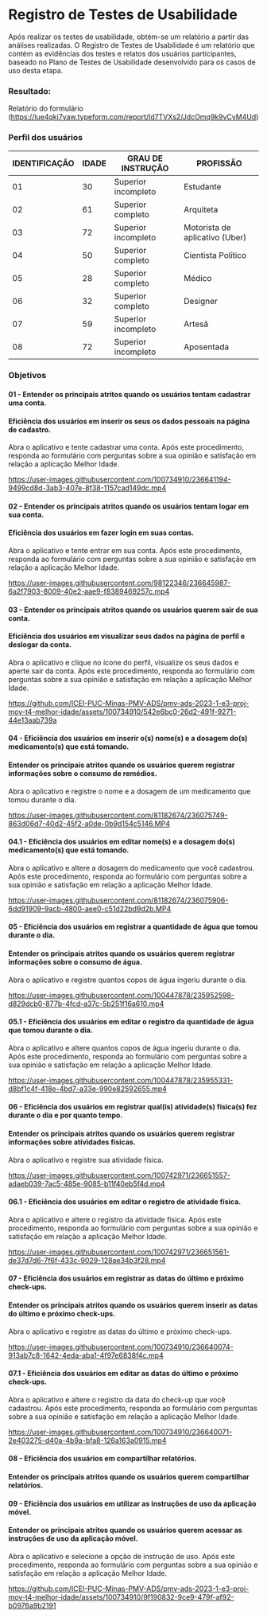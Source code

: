 # Registro de Testes de Usabilidade

Após realizar os testes de usabilidade, obtém-se um relatório a partir das análises realizadas. O Registro de Testes de Usabilidade é um relatório que contém as evidências dos testes e relatos dos usuários participantes, baseado no Plano de Testes de Usabilidade desenvolvido para os casos de uso desta etapa.

### Resultado:

Relatório do formulário 
(https://lue4qkj7yaw.typeform.com/report/ld7TVXs2/JdcOmq9k9vCyM4Ud)


<h3>Perfil dos usuários</h3>

|IDENTIFICAÇÃO | IDADE | GRAU DE INSTRUÇÃO     | PROFISSÃO                     |
|--------------|-------|-----------------------|-------------------------------|
| 01 |  30   |    Superior incompleto    |     Estudante            |
| 02 | 61 |  Superior completo     | Arquiteta |   
| 03 |  72  | Superior incompleto |  Motorista de aplicativo (Uber)   |
| 04 | 50   | Superior completo  |  Cientista Político     |
| 05| 28 | Superior completo   | Médico |
| 06 | 32  | Superior completo   | Designer |
| 07 | 59 | Superior incompleto   | Artesã |
| 08 | 72| Superior incompleto  |Aposentada |


<h3>Objetivos</h3>

<h4> 01 - Entender os principais atritos quando os usuários tentam cadastrar uma conta.</h4>

<h4> Eficiência dos usuários em inserir os seus os dados pessoais na página de cadastro.</h4>

Abra o aplicativo e tente cadastrar uma conta. Após este procedimento, responda ao formulário com perguntas sobre a sua opinião e satisfação em relação a aplicação Melhor Idade.

https://user-images.githubusercontent.com/100734910/236641194-9499cd8d-3ab3-407e-8f38-1157cad149dc.mp4


<h4> 02 - Entender os principais atritos quando os usuários tentam logar em sua conta.</h4>
<h4>Eficiência dos usuários em fazer login em suas contas.</h4>

Abra o aplicativo e tente entrar em sua conta. Após este procedimento, responda ao formulário com perguntas sobre a sua opinião e satisfação em relação a aplicação Melhor Idade.


https://user-images.githubusercontent.com/98122346/236645987-6a2f7903-8009-40e2-aae9-f8389469257c.mp4


<h4> 03 - Entender os principais atritos quando os usuários querem sair de sua conta.</h4>
<h4> Eficiência dos usuários em visualizar seus dados na página de perfil e deslogar da conta.</h4>

Abra o aplicativo e clique no ícone do perfil, visualize os seus dados e aperte sair da conta. Após este procedimento, responda ao formulário com perguntas sobre a sua opinião e satisfação em relação a aplicação Melhor Idade.

https://github.com/ICEI-PUC-Minas-PMV-ADS/pmv-ads-2023-1-e3-proj-mov-t4-melhor-idade/assets/100734910/542e6bc0-26d2-491f-9271-44e13aab739a

<h4> 04 - Eficiência dos usuários em inserir o(s) nome(s) e a dosagem do(s) medicamento(s) que está tomando.</h4>
<h4> Entender os principais atritos quando os usuários querem registrar informações sobre o consumo de remédios.</h4>

Abra o aplicativo e registre o nome e a dosagem de um medicamento que tomou durante o dia.

https://user-images.githubusercontent.com/81182674/236075749-863d06d7-40d2-45f2-a0de-0b9d154c5146.MP4

<h4> 04.1 - Eficiência dos usuários em editar nome(s) e a dosagem do(s) medicamento(s) que está tomando.</h4>

Abra o aplicativo e altere a dosagem do medicamento que você cadastrou. Após este procedimento, responda ao formulário com perguntas sobre a sua opinião e satisfação em relação a aplicação Melhor Idade.

https://user-images.githubusercontent.com/81182674/236075906-6dd91909-9acb-4800-aee0-c51d22bd9d2b.MP4

<h4> 05 - Eficiência dos usuários em registrar a quantidade de água que tomou durante o dia.</h4>
<h4> Entender os principais atritos quando os usuários querem registrar informações sobre o consumo de água.</h4>

Abra o aplicativo e registre quantos copos de água ingeriu durante o dia.

https://user-images.githubusercontent.com/100447878/235952598-d829dcb0-877b-4fcd-a37c-5b251f16a610.mp4

<h4> 05.1 - Eficiência dos usuários em editar o registro da quantidade de água que tomou durante o dia.</h4>

Abra o aplicativo e altere quantos copos de água ingeriu durante o dia. Após este procedimento, responda ao formulário com perguntas sobre a sua opinião e satisfação em relação a aplicação Melhor Idade.

https://user-images.githubusercontent.com/100447878/235955331-d8bf1c4f-418e-4bd7-a33e-990e82592655.mp4

<h4> 06 - Eficiência dos usuários em registrar qual(is) atividade(s) física(s) fez durante o dia e por quanto tempo.</h4>
<h4> Entender os principais atritos quando os usuários querem registrar informações sobre atividades físicas.</h4>

Abra o aplicativo e registre sua atividade física.

https://user-images.githubusercontent.com/100742971/236651557-adaeb039-7ac5-485e-9085-b11f40eb5f4d.mp4

<h4> 06.1 - Eficiência dos usuários em editar o registro de atividade física.</h4>

Abra o aplicativo e altere o registro da atividade física. Após este procedimento, responda ao formulário com perguntas sobre a sua opinião e satisfação em relação a aplicação Melhor Idade.

https://user-images.githubusercontent.com/100742971/236651561-de37d7d6-7f6f-433c-9029-128ae34b3f28.mp4


<h4> 07 - Eficiência dos usuários em registrar as datas do último e próximo check-ups.</h4>
<h4> Entender os principais atritos quando os usuários querem inserir as datas do último e próximo check-ups.</h4>

Abra o aplicativo e registre as datas do último e próximo check-ups.

https://user-images.githubusercontent.com/100734910/236640074-913ab7c8-1642-4eda-aba1-4f97e6838f4c.mp4


<h4> 07.1 - Eficiência dos usuários em editar as datas do último e próximo check-ups.</h4>

Abra o aplicativo e altere o registro da data do check-up que você cadastrou. Após este procedimento, responda ao formulário com perguntas sobre a sua opinião e satisfação em relação a aplicação Melhor Idade.

https://user-images.githubusercontent.com/100734910/236640071-2e403275-d40a-4b9a-bfa8-126a163a0915.mp4

<h4> 08 - Eficiência dos usuários em compartilhar relatórios.</h4>
<h4> Entender os principais atritos quando os usuários querem compartilhar relatórios.</h4>

<h4> 09 - Eficiência dos usuários em utilizar as instruções de uso da aplicação móvel.</h4>
<h4> Entender os principais atritos quando os usuários querem acessar as instruções de uso da aplicação móvel.</h4>

Abra o aplicativo e selecione a opção de instrução de uso. Após este procedimento, responda ao formulário com perguntas sobre a sua opinião e satisfação em relação a aplicação Melhor Idade.

https://github.com/ICEI-PUC-Minas-PMV-ADS/pmv-ads-2023-1-e3-proj-mov-t4-melhor-idade/assets/100734910/9f190832-9ce9-479f-af92-b0976a9b2191
